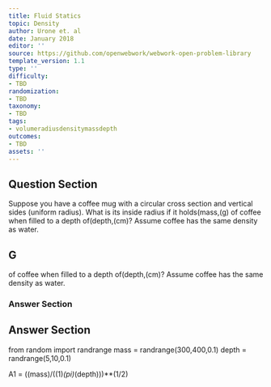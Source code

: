 ```yaml
---
title: Fluid Statics
topic: Density
author: Urone et. al
date: January 2018
editor: ''
source: https://github.com/openwebwork/webwork-open-problem-library
template_version: 1.1
type: ''
difficulty:
- TBD
randomization:
- TBD
taxonomy:
- TBD
tags:
- volumeradiusdensitymassdepth
outcomes:
- TBD
assets: ''
---
```


## Question Section 

Suppose you have a coffee mug with a circular cross section and vertical sides (uniform radius). What is its inside radius if it holds(mass,(g) of coffee when filled to a depth of(depth,(cm)? Assume coffee has the same density as water.

## G
of coffee when filled to a depth of(depth,(cm)? Assume coffee has the same density as water.
### Answer Section


## Answer Section

from random import randrange
mass = randrange(300,400,0.1)
depth = randrange(5,10,0.1)

A1 = ((mass)/((1)*(pi)*(depth)))**(1/2)